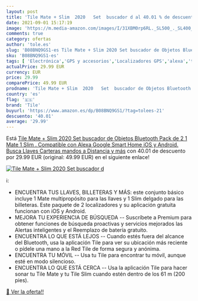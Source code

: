 ```yaml
---
layout: post
title: 'Tile Mate + Slim  2020   Set  buscador d al 40.01 % de descuento'
date: 2021-09-01 15:17:19
image: 'https://m.media-amazon.com/images/I/31XBM0rp6RL._SL500_._SL400_.jpg'
comments: true
category: ofertas
author: 'tole.es'
slug: 'B08BNQ9GS1-es Tile Mate + Slim 2020 Set buscador de Objetos Bluetooth...'
sku: 'B08BNQ9GS1-es'
tags: [ 'Electrónica','GPS y accesorios','Localizadores GPS','alexa','tile', ]
actualPrice: 29.99 EUR
currency: EUR
price: 29.99
comparePrice: 49.99 EUR
prodname: 'Tile Mate + Slim  2020   Set  buscador de Objetos Bluetooth  Pack de 2  1 Mate  1 Slim . Compatible con Alexa  Google Smart Home  iOS y Android. Busca Llaves  Carteras  mandos a Distancia y más'
country: 'es'
flag: '🇪🇸'
brand: 'Tile'
buyurl: 'https://www.amazon.es/dp/B08BNQ9GS1/?tag=tolees-21'
descuento: '40.01'
average: '29.99'
---
```


Está [Tile Mate + Slim  2020   Set  buscador de Objetos Bluetooth  Pack de 2  1 Mate  1 Slim . Compatible con Alexa  Google Smart Home  iOS y Android. Busca Llaves  Carteras  mandos a Distancia y más](https://www.amazon.es/dp/B08BNQ9GS1/?tag=tolees-21) con 40.01 de descuento por 29.99 EUR (original: 49.99 EUR) en el siguiente enlace!

[![Tile Mate + Slim  2020   Set  buscador d](https://m.media-amazon.com/images/I/31XBM0rp6RL._SL500_._SL400_.jpg)](https://www.amazon.es/dp/B08BNQ9GS1/?tag=tolees-21)

ℹ️:

- ENCUENTRA TUS LLAVES, BILLETERAS Y MÁS: este conjunto básico incluye 1 Mate multipropósito para las llaves y 1 Slim delgado para las billeteras. Este paquete de 2 localizadores y su aplicación gratuita funcionan con iOS y Android.
- MEJORA TU EXPERIENCIA DE BÚSQUEDA -- Suscríbete a Premium para obtener funciones de búsqueda proactivas y servicios mejorados las Alertas inteligentes y el Reemplazo de batería gratuito.
- ENCUENTRA LO QUE ESTÁ LEJOS -- Cuando estés fuera del alcance del Bluetooth, usa la aplicación Tile para ver su ubicación más reciente o pídele una mano a la Red Tile de forma segura y anónima.
- ENCUENTRA TU MÓVIL -- Usa tu Tile para encontrar tu móvil, aunque esté en modo silencioso.
- ENCUENTRA LO QUE ESTÁ CERCA -- Usa la aplicación Tile para hacer sonar tu Tile Mate y tu Tile Slim cuando estén dentro de los 61 m (200 pies).

[🛒 Ver la oferta!!](https://www.amazon.es/dp/B08BNQ9GS1/?tag=tolees-21)
